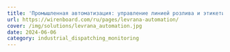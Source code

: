 ```yaml
---
title: 'Промышленная автоматизация: управление линией розлива и этикетирования'
url: https://wirenboard.com/ru/pages/levrana-automation/
cover: /img/solutions/levrana_automation.jpg
date: 2024-06-06
category: industrial_dispatching_monitoring
---
```

